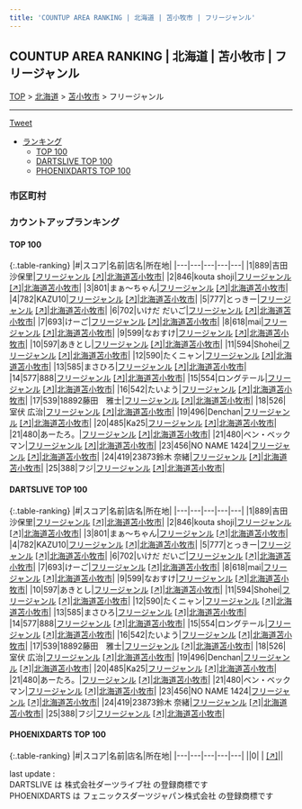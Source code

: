 ```yaml
---
title: 'COUNTUP AREA RANKING | 北海道 | 苫小牧市 | フリージャンル'
---
```

## COUNTUP AREA RANKING | 北海道 | 苫小牧市 | フリージャンル

[TOP](/darts/rank/) > [北海道](/darts/rank/北海道/) > [苫小牧市](/darts/rank/北海道/苫小牧市/) > フリージャンル

___

<a href="https://twitter.com/share?ref_src=twsrc%5Etfw" data-text="COUNTUP AREA RANKING | 北海道苫小牧市フリージャンル" class="twitter-share-button" data-hashtags="DARTSLIVE,PHOENIXDARTS,darts,ダーツ" data-show-count="false">Tweet</a>

* [ランキング](#カウントアップランキング)
    * [TOP 100](#top-100)
    * [DARTSLIVE TOP 100](#dartslive-top-100)
    * [PHOENIXDARTS TOP 100](#phoenixdarts-top-100)

### 市区町村

<ul>

</ul>

### カウントアップランキング

#### TOP 100



{:.table-ranking}
|#|スコア|名前|店名|所在地|
|---|---|---|---|---|
|1|889|<span class="rank-name-dl">吉田 沙保里</span>|<a href="/darts/rank/shops/c59c79c750fd41b85f9f3321c1147265.html">フリージャンル</a> <a href="https://search.dartslive.com/jp/shop/c59c79c750fd41b85f9f3321c1147265">[↗]</a>|<a href="/darts/rank/北海道/苫小牧市">北海道苫小牧市</a>|
|2|846|<span class="rank-name-dl">kouta shoji</span>|<a href="/darts/rank/shops/c59c79c750fd41b85f9f3321c1147265.html">フリージャンル</a> <a href="https://search.dartslive.com/jp/shop/c59c79c750fd41b85f9f3321c1147265">[↗]</a>|<a href="/darts/rank/北海道/苫小牧市">北海道苫小牧市</a>|
|3|801|<span class="rank-name-dl">まぁ〜ちゃん</span>|<a href="/darts/rank/shops/c59c79c750fd41b85f9f3321c1147265.html">フリージャンル</a> <a href="https://search.dartslive.com/jp/shop/c59c79c750fd41b85f9f3321c1147265">[↗]</a>|<a href="/darts/rank/北海道/苫小牧市">北海道苫小牧市</a>|
|4|782|<span class="rank-name-dl">KAZU10</span>|<a href="/darts/rank/shops/c59c79c750fd41b85f9f3321c1147265.html">フリージャンル</a> <a href="https://search.dartslive.com/jp/shop/c59c79c750fd41b85f9f3321c1147265">[↗]</a>|<a href="/darts/rank/北海道/苫小牧市">北海道苫小牧市</a>|
|5|777|<span class="rank-name-dl">とっきー</span>|<a href="/darts/rank/shops/c59c79c750fd41b85f9f3321c1147265.html">フリージャンル</a> <a href="https://search.dartslive.com/jp/shop/c59c79c750fd41b85f9f3321c1147265">[↗]</a>|<a href="/darts/rank/北海道/苫小牧市">北海道苫小牧市</a>|
|6|702|<span class="rank-name-dl">いけだ だいご</span>|<a href="/darts/rank/shops/c59c79c750fd41b85f9f3321c1147265.html">フリージャンル</a> <a href="https://search.dartslive.com/jp/shop/c59c79c750fd41b85f9f3321c1147265">[↗]</a>|<a href="/darts/rank/北海道/苫小牧市">北海道苫小牧市</a>|
|7|693|<span class="rank-name-dl">けーご</span>|<a href="/darts/rank/shops/c59c79c750fd41b85f9f3321c1147265.html">フリージャンル</a> <a href="https://search.dartslive.com/jp/shop/c59c79c750fd41b85f9f3321c1147265">[↗]</a>|<a href="/darts/rank/北海道/苫小牧市">北海道苫小牧市</a>|
|8|618|<span class="rank-name-dl">mai</span>|<a href="/darts/rank/shops/c59c79c750fd41b85f9f3321c1147265.html">フリージャンル</a> <a href="https://search.dartslive.com/jp/shop/c59c79c750fd41b85f9f3321c1147265">[↗]</a>|<a href="/darts/rank/北海道/苫小牧市">北海道苫小牧市</a>|
|9|599|<span class="rank-name-dl">なおすけ</span>|<a href="/darts/rank/shops/c59c79c750fd41b85f9f3321c1147265.html">フリージャンル</a> <a href="https://search.dartslive.com/jp/shop/c59c79c750fd41b85f9f3321c1147265">[↗]</a>|<a href="/darts/rank/北海道/苫小牧市">北海道苫小牧市</a>|
|10|597|<span class="rank-name-dl">あきとし</span>|<a href="/darts/rank/shops/c59c79c750fd41b85f9f3321c1147265.html">フリージャンル</a> <a href="https://search.dartslive.com/jp/shop/c59c79c750fd41b85f9f3321c1147265">[↗]</a>|<a href="/darts/rank/北海道/苫小牧市">北海道苫小牧市</a>|
|11|594|<span class="rank-name-dl">Shohei</span>|<a href="/darts/rank/shops/c59c79c750fd41b85f9f3321c1147265.html">フリージャンル</a> <a href="https://search.dartslive.com/jp/shop/c59c79c750fd41b85f9f3321c1147265">[↗]</a>|<a href="/darts/rank/北海道/苫小牧市">北海道苫小牧市</a>|
|12|590|<span class="rank-name-dl">たくニャン</span>|<a href="/darts/rank/shops/c59c79c750fd41b85f9f3321c1147265.html">フリージャンル</a> <a href="https://search.dartslive.com/jp/shop/c59c79c750fd41b85f9f3321c1147265">[↗]</a>|<a href="/darts/rank/北海道/苫小牧市">北海道苫小牧市</a>|
|13|585|<span class="rank-name-dl">まさひろ</span>|<a href="/darts/rank/shops/c59c79c750fd41b85f9f3321c1147265.html">フリージャンル</a> <a href="https://search.dartslive.com/jp/shop/c59c79c750fd41b85f9f3321c1147265">[↗]</a>|<a href="/darts/rank/北海道/苫小牧市">北海道苫小牧市</a>|
|14|577|<span class="rank-name-dl">888</span>|<a href="/darts/rank/shops/c59c79c750fd41b85f9f3321c1147265.html">フリージャンル</a> <a href="https://search.dartslive.com/jp/shop/c59c79c750fd41b85f9f3321c1147265">[↗]</a>|<a href="/darts/rank/北海道/苫小牧市">北海道苫小牧市</a>|
|15|554|<span class="rank-name-dl">ロングテール</span>|<a href="/darts/rank/shops/c59c79c750fd41b85f9f3321c1147265.html">フリージャンル</a> <a href="https://search.dartslive.com/jp/shop/c59c79c750fd41b85f9f3321c1147265">[↗]</a>|<a href="/darts/rank/北海道/苫小牧市">北海道苫小牧市</a>|
|16|542|<span class="rank-name-dl">たいよう</span>|<a href="/darts/rank/shops/c59c79c750fd41b85f9f3321c1147265.html">フリージャンル</a> <a href="https://search.dartslive.com/jp/shop/c59c79c750fd41b85f9f3321c1147265">[↗]</a>|<a href="/darts/rank/北海道/苫小牧市">北海道苫小牧市</a>|
|17|539|<span class="rank-name-dl">18892藤田　雅士</span>|<a href="/darts/rank/shops/c59c79c750fd41b85f9f3321c1147265.html">フリージャンル</a> <a href="https://search.dartslive.com/jp/shop/c59c79c750fd41b85f9f3321c1147265">[↗]</a>|<a href="/darts/rank/北海道/苫小牧市">北海道苫小牧市</a>|
|18|526|<span class="rank-name-dl">室伏 広治</span>|<a href="/darts/rank/shops/c59c79c750fd41b85f9f3321c1147265.html">フリージャンル</a> <a href="https://search.dartslive.com/jp/shop/c59c79c750fd41b85f9f3321c1147265">[↗]</a>|<a href="/darts/rank/北海道/苫小牧市">北海道苫小牧市</a>|
|19|496|<span class="rank-name-dl">Denchan</span>|<a href="/darts/rank/shops/c59c79c750fd41b85f9f3321c1147265.html">フリージャンル</a> <a href="https://search.dartslive.com/jp/shop/c59c79c750fd41b85f9f3321c1147265">[↗]</a>|<a href="/darts/rank/北海道/苫小牧市">北海道苫小牧市</a>|
|20|485|<span class="rank-name-dl">Ka25</span>|<a href="/darts/rank/shops/c59c79c750fd41b85f9f3321c1147265.html">フリージャンル</a> <a href="https://search.dartslive.com/jp/shop/c59c79c750fd41b85f9f3321c1147265">[↗]</a>|<a href="/darts/rank/北海道/苫小牧市">北海道苫小牧市</a>|
|21|480|<span class="rank-name-dl">あーたろ。</span>|<a href="/darts/rank/shops/c59c79c750fd41b85f9f3321c1147265.html">フリージャンル</a> <a href="https://search.dartslive.com/jp/shop/c59c79c750fd41b85f9f3321c1147265">[↗]</a>|<a href="/darts/rank/北海道/苫小牧市">北海道苫小牧市</a>|
|21|480|<span class="rank-name-dl">ベン・ベックマン</span>|<a href="/darts/rank/shops/c59c79c750fd41b85f9f3321c1147265.html">フリージャンル</a> <a href="https://search.dartslive.com/jp/shop/c59c79c750fd41b85f9f3321c1147265">[↗]</a>|<a href="/darts/rank/北海道/苫小牧市">北海道苫小牧市</a>|
|23|456|<span class="rank-name-dl">NO NAME 1424</span>|<a href="/darts/rank/shops/c59c79c750fd41b85f9f3321c1147265.html">フリージャンル</a> <a href="https://search.dartslive.com/jp/shop/c59c79c750fd41b85f9f3321c1147265">[↗]</a>|<a href="/darts/rank/北海道/苫小牧市">北海道苫小牧市</a>|
|24|419|<span class="rank-name-dl">23873鈴木 奈緒</span>|<a href="/darts/rank/shops/c59c79c750fd41b85f9f3321c1147265.html">フリージャンル</a> <a href="https://search.dartslive.com/jp/shop/c59c79c750fd41b85f9f3321c1147265">[↗]</a>|<a href="/darts/rank/北海道/苫小牧市">北海道苫小牧市</a>|
|25|388|<span class="rank-name-dl">フジ</span>|<a href="/darts/rank/shops/c59c79c750fd41b85f9f3321c1147265.html">フリージャンル</a> <a href="https://search.dartslive.com/jp/shop/c59c79c750fd41b85f9f3321c1147265">[↗]</a>|<a href="/darts/rank/北海道/苫小牧市">北海道苫小牧市</a>|


#### DARTSLIVE TOP 100



{:.table-ranking}
|#|スコア|名前|店名|所在地|
|---|---|---|---|---|
|1|889|<span class="rank-name-dl">吉田 沙保里</span>|<a href="/darts/rank/shops/c59c79c750fd41b85f9f3321c1147265.html">フリージャンル</a> <a href="https://search.dartslive.com/jp/shop/c59c79c750fd41b85f9f3321c1147265">[↗]</a>|<a href="/darts/rank/北海道/苫小牧市">北海道苫小牧市</a>|
|2|846|<span class="rank-name-dl">kouta shoji</span>|<a href="/darts/rank/shops/c59c79c750fd41b85f9f3321c1147265.html">フリージャンル</a> <a href="https://search.dartslive.com/jp/shop/c59c79c750fd41b85f9f3321c1147265">[↗]</a>|<a href="/darts/rank/北海道/苫小牧市">北海道苫小牧市</a>|
|3|801|<span class="rank-name-dl">まぁ〜ちゃん</span>|<a href="/darts/rank/shops/c59c79c750fd41b85f9f3321c1147265.html">フリージャンル</a> <a href="https://search.dartslive.com/jp/shop/c59c79c750fd41b85f9f3321c1147265">[↗]</a>|<a href="/darts/rank/北海道/苫小牧市">北海道苫小牧市</a>|
|4|782|<span class="rank-name-dl">KAZU10</span>|<a href="/darts/rank/shops/c59c79c750fd41b85f9f3321c1147265.html">フリージャンル</a> <a href="https://search.dartslive.com/jp/shop/c59c79c750fd41b85f9f3321c1147265">[↗]</a>|<a href="/darts/rank/北海道/苫小牧市">北海道苫小牧市</a>|
|5|777|<span class="rank-name-dl">とっきー</span>|<a href="/darts/rank/shops/c59c79c750fd41b85f9f3321c1147265.html">フリージャンル</a> <a href="https://search.dartslive.com/jp/shop/c59c79c750fd41b85f9f3321c1147265">[↗]</a>|<a href="/darts/rank/北海道/苫小牧市">北海道苫小牧市</a>|
|6|702|<span class="rank-name-dl">いけだ だいご</span>|<a href="/darts/rank/shops/c59c79c750fd41b85f9f3321c1147265.html">フリージャンル</a> <a href="https://search.dartslive.com/jp/shop/c59c79c750fd41b85f9f3321c1147265">[↗]</a>|<a href="/darts/rank/北海道/苫小牧市">北海道苫小牧市</a>|
|7|693|<span class="rank-name-dl">けーご</span>|<a href="/darts/rank/shops/c59c79c750fd41b85f9f3321c1147265.html">フリージャンル</a> <a href="https://search.dartslive.com/jp/shop/c59c79c750fd41b85f9f3321c1147265">[↗]</a>|<a href="/darts/rank/北海道/苫小牧市">北海道苫小牧市</a>|
|8|618|<span class="rank-name-dl">mai</span>|<a href="/darts/rank/shops/c59c79c750fd41b85f9f3321c1147265.html">フリージャンル</a> <a href="https://search.dartslive.com/jp/shop/c59c79c750fd41b85f9f3321c1147265">[↗]</a>|<a href="/darts/rank/北海道/苫小牧市">北海道苫小牧市</a>|
|9|599|<span class="rank-name-dl">なおすけ</span>|<a href="/darts/rank/shops/c59c79c750fd41b85f9f3321c1147265.html">フリージャンル</a> <a href="https://search.dartslive.com/jp/shop/c59c79c750fd41b85f9f3321c1147265">[↗]</a>|<a href="/darts/rank/北海道/苫小牧市">北海道苫小牧市</a>|
|10|597|<span class="rank-name-dl">あきとし</span>|<a href="/darts/rank/shops/c59c79c750fd41b85f9f3321c1147265.html">フリージャンル</a> <a href="https://search.dartslive.com/jp/shop/c59c79c750fd41b85f9f3321c1147265">[↗]</a>|<a href="/darts/rank/北海道/苫小牧市">北海道苫小牧市</a>|
|11|594|<span class="rank-name-dl">Shohei</span>|<a href="/darts/rank/shops/c59c79c750fd41b85f9f3321c1147265.html">フリージャンル</a> <a href="https://search.dartslive.com/jp/shop/c59c79c750fd41b85f9f3321c1147265">[↗]</a>|<a href="/darts/rank/北海道/苫小牧市">北海道苫小牧市</a>|
|12|590|<span class="rank-name-dl">たくニャン</span>|<a href="/darts/rank/shops/c59c79c750fd41b85f9f3321c1147265.html">フリージャンル</a> <a href="https://search.dartslive.com/jp/shop/c59c79c750fd41b85f9f3321c1147265">[↗]</a>|<a href="/darts/rank/北海道/苫小牧市">北海道苫小牧市</a>|
|13|585|<span class="rank-name-dl">まさひろ</span>|<a href="/darts/rank/shops/c59c79c750fd41b85f9f3321c1147265.html">フリージャンル</a> <a href="https://search.dartslive.com/jp/shop/c59c79c750fd41b85f9f3321c1147265">[↗]</a>|<a href="/darts/rank/北海道/苫小牧市">北海道苫小牧市</a>|
|14|577|<span class="rank-name-dl">888</span>|<a href="/darts/rank/shops/c59c79c750fd41b85f9f3321c1147265.html">フリージャンル</a> <a href="https://search.dartslive.com/jp/shop/c59c79c750fd41b85f9f3321c1147265">[↗]</a>|<a href="/darts/rank/北海道/苫小牧市">北海道苫小牧市</a>|
|15|554|<span class="rank-name-dl">ロングテール</span>|<a href="/darts/rank/shops/c59c79c750fd41b85f9f3321c1147265.html">フリージャンル</a> <a href="https://search.dartslive.com/jp/shop/c59c79c750fd41b85f9f3321c1147265">[↗]</a>|<a href="/darts/rank/北海道/苫小牧市">北海道苫小牧市</a>|
|16|542|<span class="rank-name-dl">たいよう</span>|<a href="/darts/rank/shops/c59c79c750fd41b85f9f3321c1147265.html">フリージャンル</a> <a href="https://search.dartslive.com/jp/shop/c59c79c750fd41b85f9f3321c1147265">[↗]</a>|<a href="/darts/rank/北海道/苫小牧市">北海道苫小牧市</a>|
|17|539|<span class="rank-name-dl">18892藤田　雅士</span>|<a href="/darts/rank/shops/c59c79c750fd41b85f9f3321c1147265.html">フリージャンル</a> <a href="https://search.dartslive.com/jp/shop/c59c79c750fd41b85f9f3321c1147265">[↗]</a>|<a href="/darts/rank/北海道/苫小牧市">北海道苫小牧市</a>|
|18|526|<span class="rank-name-dl">室伏 広治</span>|<a href="/darts/rank/shops/c59c79c750fd41b85f9f3321c1147265.html">フリージャンル</a> <a href="https://search.dartslive.com/jp/shop/c59c79c750fd41b85f9f3321c1147265">[↗]</a>|<a href="/darts/rank/北海道/苫小牧市">北海道苫小牧市</a>|
|19|496|<span class="rank-name-dl">Denchan</span>|<a href="/darts/rank/shops/c59c79c750fd41b85f9f3321c1147265.html">フリージャンル</a> <a href="https://search.dartslive.com/jp/shop/c59c79c750fd41b85f9f3321c1147265">[↗]</a>|<a href="/darts/rank/北海道/苫小牧市">北海道苫小牧市</a>|
|20|485|<span class="rank-name-dl">Ka25</span>|<a href="/darts/rank/shops/c59c79c750fd41b85f9f3321c1147265.html">フリージャンル</a> <a href="https://search.dartslive.com/jp/shop/c59c79c750fd41b85f9f3321c1147265">[↗]</a>|<a href="/darts/rank/北海道/苫小牧市">北海道苫小牧市</a>|
|21|480|<span class="rank-name-dl">あーたろ。</span>|<a href="/darts/rank/shops/c59c79c750fd41b85f9f3321c1147265.html">フリージャンル</a> <a href="https://search.dartslive.com/jp/shop/c59c79c750fd41b85f9f3321c1147265">[↗]</a>|<a href="/darts/rank/北海道/苫小牧市">北海道苫小牧市</a>|
|21|480|<span class="rank-name-dl">ベン・ベックマン</span>|<a href="/darts/rank/shops/c59c79c750fd41b85f9f3321c1147265.html">フリージャンル</a> <a href="https://search.dartslive.com/jp/shop/c59c79c750fd41b85f9f3321c1147265">[↗]</a>|<a href="/darts/rank/北海道/苫小牧市">北海道苫小牧市</a>|
|23|456|<span class="rank-name-dl">NO NAME 1424</span>|<a href="/darts/rank/shops/c59c79c750fd41b85f9f3321c1147265.html">フリージャンル</a> <a href="https://search.dartslive.com/jp/shop/c59c79c750fd41b85f9f3321c1147265">[↗]</a>|<a href="/darts/rank/北海道/苫小牧市">北海道苫小牧市</a>|
|24|419|<span class="rank-name-dl">23873鈴木 奈緒</span>|<a href="/darts/rank/shops/c59c79c750fd41b85f9f3321c1147265.html">フリージャンル</a> <a href="https://search.dartslive.com/jp/shop/c59c79c750fd41b85f9f3321c1147265">[↗]</a>|<a href="/darts/rank/北海道/苫小牧市">北海道苫小牧市</a>|
|25|388|<span class="rank-name-dl">フジ</span>|<a href="/darts/rank/shops/c59c79c750fd41b85f9f3321c1147265.html">フリージャンル</a> <a href="https://search.dartslive.com/jp/shop/c59c79c750fd41b85f9f3321c1147265">[↗]</a>|<a href="/darts/rank/北海道/苫小牧市">北海道苫小牧市</a>|


#### PHOENIXDARTS TOP 100



{:.table-ranking}
|#|スコア|名前|店名|所在地|
|---|---|---|---|---|
||0|<span class="rank-name-dl"> </span>|<a href="/darts/rank/shops/.html"></a> <a href="">[↗]</a>|<a href="/darts/rank//"></a>|


<div class="footer border-top border-gray-light mt-5 pt-3 text-right text-gray">
    last update : <span style="font-weight: italic" id="foot_last_modified"></span><br />
    DARTSLIVE は 株式会社ダーツライブ社 の登録商標です<br />
    PHOENIXDARTS は フェニックスダーツジャパン株式会社 の登録商標です<br />
</div>

<script src="https://cdnjs.cloudflare.com/ajax/libs/jquery.tablesorter/2.31.3/js/jquery.tablesorter.min.js" integrity="sha512-qzgd5cYSZcosqpzpn7zF2ZId8f/8CHmFKZ8j7mU4OUXTNRd5g+ZHBPsgKEwoqxCtdQvExE5LprwwPAgoicguNg==" crossorigin="anonymous" referrerpolicy="no-referrer"></script>
<link rel="stylesheet" href="https://cdnjs.cloudflare.com/ajax/libs/jquery.tablesorter/2.31.3/css/theme.default.min.css" integrity="sha512-wghhOJkjQX0Lh3NSWvNKeZ0ZpNn+SPVXX1Qyc9OCaogADktxrBiBdKGDoqVUOyhStvMBmJQ8ZdMHiR3wuEq8+w==" crossorigin="anonymous" referrerpolicy="no-referrer" />
<script>
$(function() {
    $(".table-ranking").tablesorter({sortList:[[0, 0]]});
    $("#foot_last_modified").text(formatDate(new Date(document.lastModified), 'yyyy-MM-dd HH:mm:ss'));
});
</script>

<script async src="https://platform.twitter.com/widgets.js" charset="utf-8"></script>